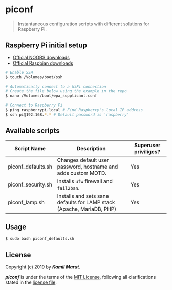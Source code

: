 # piconf

> Instantaneous configuration scripts with different solutions for Raspberry Pi.

## Raspberry Pi initial setup

* [Official NOOBS downloads](https://www.raspberrypi.org/downloads/noobs/)
* [Official Raspbian downloads](https://www.raspberrypi.org/downloads/raspbian/)

```bash
# Enable SSH
$ touch /Volumes/boot/ssh

# Automatically connect to a WiFi connection
# Create the file below using the example in the repo
$ nano /Volumes/boot/wpa_supplicant.conf

# Connect to Raspberry Pi
$ ping raspberrypi.local # Find Raspberry's local IP address
$ ssh pi@192.168.*.* # Default password is 'raspberry'
```

## Available scripts

| Script Name | Description | Superuser priviliges? |
|---|---|---|
| piconf_defaults.sh | Changes default user password, hostname and adds custom MOTD. | Yes |
| piconf_security.sh | Installs `ufw` firewall and `fail2ban`. | Yes |
| piconf_lamp.sh | Installs and sets sane defaults for LAMP stack (Apache, MariaDB, PHP) | Yes |


## Usage

```bash
$ sudo bash piconf_defaults.sh
```

## License

Copyright (c) 2019 by ***Kamil Marut***.

***piconf*** is under the terms of the [MIT License](https://www.tldrlegal.com/l/mit), following all clarifications stated in the [license file](LICENSE).
